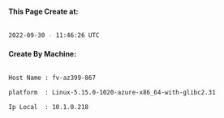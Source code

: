 
   
#### This Page Create at:

```bash

2022-09-30 - 11:46:26 UTC

```

#### Create By Machine:

```bash

Host Name : fv-az399-867

platform  : Linux-5.15.0-1020-azure-x86_64-with-glibc2.31

Ip Local  : 10.1.0.218

```

